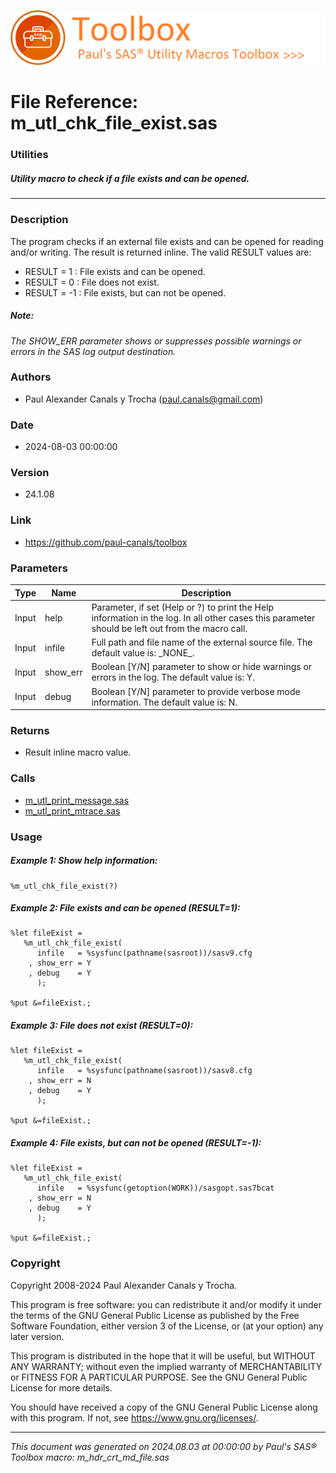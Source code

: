 [![../../misc/images/doc_header.png](../../misc/images/doc_header.png)](#)
# 
# File Reference: m_utl_chk_file_exist.sas

### Utilities

##### Utility macro to check if a file exists and can be opened.

***

### Description
The program checks if an external file exists and can be opened for reading and/or writing. The result is returned inline. The valid RESULT values are:

- RESULT \=  1 : File exists and can be opened.
- RESULT \=  0 : File does not exist.
- RESULT \= \-1 : File exists, but can not be opened.



##### *Note:*
*The SHOW_ERR parameter shows or suppresses possible warnings or errors in the SAS log output destination.*

### Authors
* Paul Alexander Canals y Trocha (paul.canals@gmail.com)

### Date
* 2024-08-03 00:00:00

### Version
* 24.1.08

### Link
* https://github.com/paul-canals/toolbox

### Parameters
| Type | Name | Description |
| ---- | ---- | ----------- |
| Input | help | Parameter, if set (Help or ?) to print the Help information in the log. In all other cases this parameter should be left out from the macro call. |
| Input | infile | Full path and file name of the external source file. The default value is: \_NONE\_. |
| Input | show_err | Boolean [Y/N] parameter to show or hide warnings or errors in the log. The default value is: Y. |
| Input | debug | Boolean [Y/N] parameter to provide verbose mode information. The default value is: N. |

### Returns
* Result inline macro value.

### Calls
* [m_utl_print_message.sas](m_utl_print_message.md)
* [m_utl_print_mtrace.sas](m_utl_print_mtrace.md)

### Usage

##### Example 1: Show help information:
```sas
%m_utl_chk_file_exist(?)
```

##### Example 2: File exists and can be opened (RESULT=1):
```sas
%let fileExist =
   %m_utl_chk_file_exist(
      infile   = %sysfunc(pathname(sasroot))/sasv9.cfg
    , show_err = Y
    , debug    = Y
      );

%put &=fileExist.;

```

##### Example 3: File does not exist (RESULT=0):
```sas
%let fileExist =
   %m_utl_chk_file_exist(
      infile   = %sysfunc(pathname(sasroot))/sasv8.cfg
    , show_err = N
    , debug    = Y
      );

%put &=fileExist.;

```

##### Example 4: File exists, but can not be opened (RESULT=-1):
```sas
%let fileExist =
   %m_utl_chk_file_exist(
      infile   = %sysfunc(getoption(WORK))/sasgopt.sas7bcat
    , show_err = N
    , debug    = Y
      );

%put &=fileExist.;

```

### Copyright
Copyright 2008-2024 Paul Alexander Canals y Trocha. 
 
This program is free software: you can redistribute it and/or modify 
it under the terms of the GNU General Public License as published by 
the Free Software Foundation, either version 3 of the License, or 
(at your option) any later version. 
 
This program is distributed in the hope that it will be useful, 
but WITHOUT ANY WARRANTY; without even the implied warranty of 
MERCHANTABILITY or FITNESS FOR A PARTICULAR PURPOSE. See the 
GNU General Public License for more details. 
 
You should have received a copy of the GNU General Public License 
along with this program. If not, see <https://www.gnu.org/licenses/>. 


***
*This document was generated on 2024.08.03 at 00:00:00 by Paul's SAS&reg; Toolbox macro: m_hdr_crt_md_file.sas*
